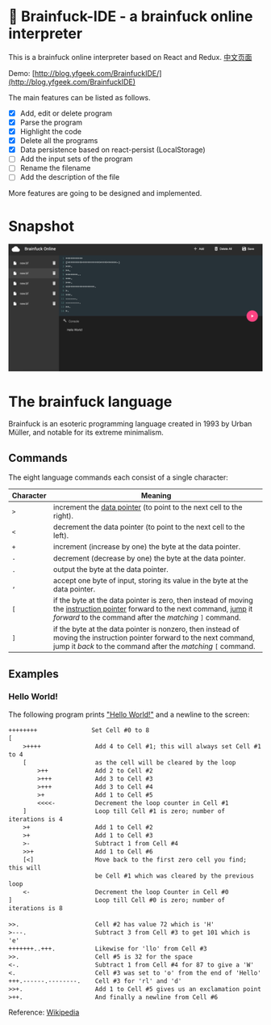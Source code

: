 # 🐂 Brainfuck-IDE - a brainfuck online interpreter

This is a brainfuck online interpreter based on React and Redux. [中文页面](README-CN.md)

Demo: [http://blog.yfgeek.com/BrainfuckIDE/](http://blog.yfgeek.com/BrainfuckIDE)

The main features can be listed as follows.

- [x] Add, edit or delete program
- [x] Parse the program
- [x] Highlight the code
- [x] Delete all the programs
- [x] Data persistence based on react-persist (LocalStorage)
- [ ] Add the input sets of the program
- [ ] Rename the filename
- [ ] Add the description of the file

More features are going to be designed and implemented.

# Snapshot

![](snap.png)

# The brainfuck language

Brainfuck is an esoteric programming language created in 1993 by Urban Müller, and notable for its extreme minimalism.

## Commands

The eight language commands each consist of a single character:

| Character | Meaning                                  |
| --------- | ---------------------------------------- |
| `>`       | increment the [data pointer](https://en.wikipedia.org/wiki/Pointer_(computer_programming)) (to point to the next cell to the right). |
| `<`       | decrement the data pointer (to point to the next cell to the left). |
| `+`       | increment (increase by one) the byte at the data pointer. |
| `-`       | decrement (decrease by one) the byte at the data pointer. |
| `.`       | output the byte at the data pointer.     |
| `,`       | accept one byte of input, storing its value in the byte at the data pointer. |
| `[`       | if the byte at the data pointer is zero, then instead of moving the [instruction pointer](https://en.wikipedia.org/wiki/Program_Counter) forward to the next command, [jump](https://en.wikipedia.org/wiki/Branch_(computer_science)) it *forward* to the command after the *matching* `]` command. |
| `]`       | if the byte at the data pointer is nonzero, then instead of moving the instruction pointer forward to the next command, jump it *back* to the command after the *matching* `[` command. |

## Examples

### Hello World!

The following program prints ["Hello World!"](https://en.wikipedia.org/wiki/Hello_world_program) and a newline to the screen:

```brainfuck
++++++++               Set Cell #0 to 8
[
    >++++               Add 4 to Cell #1; this will always set Cell #1 to 4
    [                   as the cell will be cleared by the loop
        >++             Add 2 to Cell #2
        >+++            Add 3 to Cell #3
        >+++            Add 3 to Cell #4
        >+              Add 1 to Cell #5
        <<<<-           Decrement the loop counter in Cell #1
    ]                   Loop till Cell #1 is zero; number of iterations is 4
    >+                  Add 1 to Cell #2
    >+                  Add 1 to Cell #3
    >-                  Subtract 1 from Cell #4
    >>+                 Add 1 to Cell #6
    [<]                 Move back to the first zero cell you find; this will
                        be Cell #1 which was cleared by the previous loop
    <-                  Decrement the loop Counter in Cell #0
]                       Loop till Cell #0 is zero; number of iterations is 8

>>.                     Cell #2 has value 72 which is 'H'
>---.                   Subtract 3 from Cell #3 to get 101 which is 'e'
+++++++..+++.           Likewise for 'llo' from Cell #3
>>.                     Cell #5 is 32 for the space
<-.                     Subtract 1 from Cell #4 for 87 to give a 'W'
<.                      Cell #3 was set to 'o' from the end of 'Hello'
+++.------.--------.    Cell #3 for 'rl' and 'd'
>>+.                    Add 1 to Cell #5 gives us an exclamation point
>++.                    And finally a newline from Cell #6
```

Reference: [Wikipedia](https://en.wikipedia.org/wiki/Brainfuck)

